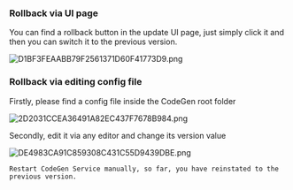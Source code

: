 ### Rollback via UI page

You can find a rollback button in the update UI page, just simply click it and then you can switch it to the previous version.

![D1BF3FEAABB79F2561371D60F41773D9.png](https://cloud.codegen.cc/res/D1BF3FEAABB79F2561371D60F41773D9.png)

### Rollback via editing config file

Firstly, please find a config file inside the CodeGen root folder

![2D2031CCEA36491A82EC437F7678B984.png](https://cloud.codegen.cc/res/2D2031CCEA36491A82EC437F7678B984.png)

Secondly, edit it via any editor and change its version value

![DE4983CA91C859308C431C55D9439DBE.png](https://cloud.codegen.cc/res/DE4983CA91C859308C431C55D9439DBE.png)

    Restart CodeGen Service manually, so far, you have reinstated to the previous version.
